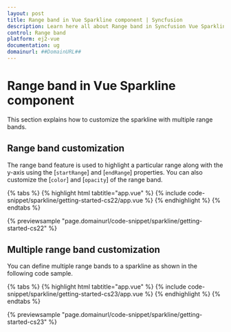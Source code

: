 ```yaml
---
layout: post
title: Range band in Vue Sparkline component | Syncfusion
description: Learn here all about Range band in Syncfusion Vue Sparkline component of Syncfusion Essential JS 2 and more.
control: Range band 
platform: ej2-vue
documentation: ug
domainurl: ##DomainURL##
---
```


# Range band in Vue Sparkline component

This section explains how to customize the sparkline with multiple range bands.

## Range band customization

The range band feature is used to highlight a particular range along with the y-axis using the [`startRange`] and [`endRange`] properties. You can also customize the [`color`] and [`opacity`] of the range band.

{% tabs %}
{% highlight html tabtitle="app.vue" %}
{% include code-snippet/sparkline/getting-started-cs22/app.vue %}
{% endhighlight %}
{% endtabs %}
        
{% previewsample "page.domainurl/code-snippet/sparkline/getting-started-cs22" %}

## Multiple range band customization

You can define multiple range bands to a sparkline as shown in the following code sample.

{% tabs %}
{% highlight html tabtitle="app.vue" %}
{% include code-snippet/sparkline/getting-started-cs23/app.vue %}
{% endhighlight %}
{% endtabs %}
        
{% previewsample "page.domainurl/code-snippet/sparkline/getting-started-cs23" %}
